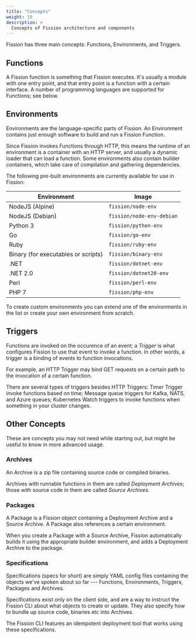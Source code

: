 ```yaml
---
title: "Concepts"
weight: 10
description: >
  Concepts of Fission architecture and components
---
```


Fission has three main concepts: Functions, Environments, and
Triggers.

## Functions

A Fission function is something that Fission executes.  It's usually a
module with one entry point, and that entry point is a function with a
certain interface.  A number of programming languages are supported
for Functions; see below.

## Environments

Environments are the language-specific parts of Fission.  An
Environment contains just enough software to build and run a Fission
Function.

Since Fission invokes Functions through HTTP, this means the runtime
of an environment is a container with an HTTP server, and usually a
dynamic loader that can load a function.  Some environments also
contain builder containers, which take care of compilation and
gathering dependencies.

The following pre-built environments are currently available for use
in Fission:
 
| Environment                          | Image                     |
| ------------------------------------ | ------------------------- |
| NodeJS (Alpine)                      | `fission/node-env`        |
| NodeJS (Debian)                      | `fission/node-env-debian` |
| Python 3                             | `fission/python-env`      |
| Go                                   | `fission/go-env`          |
| Ruby                                 | `fission/ruby-env`        |
| Binary (for executables or scripts)  | `fission/binary-env`      |
| .NET                                 | `fission/dotnet-env`      |
| .NET 2.0                             | `fission/dotnet20-env`    |
| Perl                                 | `fission/perl-env`        |
| PHP 7                                | `fission/php-env`         |

To create custom environments you can extend one of the environments
in the list or create your own environment from scratch.

## Triggers

Functions are invoked on the occurence of an event; a _Trigger_ is
what configures Fission to use that event to invoke a function.  In
other words, a trigger is a binding of events to function invocations.

For example, an HTTP Trigger may bind GET requests on a certain path
to the invocation of a certain function.

There are several types of triggers besides HTTP Triggers: Timer
Trigger invoke functions based on time; Message queue triggers for
Kafka, NATS, and Azure queues; Kubernetes Watch triggers to invoke
functions when something in your cluster changes.

## Other Concepts

These are concepts you may not need while starting out, but might be
useful to know in more advanced usage.

### Archives

An Archive is a zip file containing source code or compiled binaries.

Archives with runnable functions in them are called _Deployment
Archives_; those with source code in them are called _Source
Archives_.

### Packages

A Package is a Fission object containing a Deployment Archive and
a Source Archive.  A Package also references a certain environment.

When you create a Package with a Source Archive, Fission automatically
builds it using the appropriate builder environment, and adds a
Deployment Archive to the package.

### Specifications

Specifications (specs for short) are simply YAML config files
containing the objects we've spoken about so far --- Functions,
Environments, Triggers, Packages and Archives.  

Specifications exist only on the client side, and are a way to
instruct the Fission CLI about what objects to create or update.  They
also specify how to bundle up source code, binaries etc into Archives.

The Fission CLI features an idempotent deployment tool that works
using these specifications.
